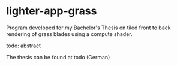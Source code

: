 # lighter-app-grass
Program developed for my Bachelor's Thesis on tiled front to back rendering of grass blades using a compute shader.

todo: abstract

The thesis can be found at todo (German)
